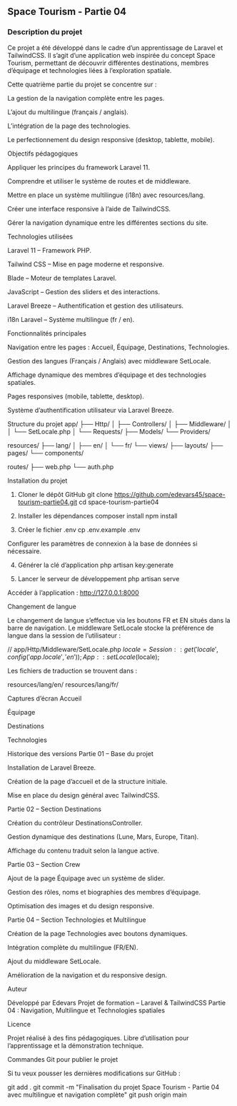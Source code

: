 ## Space Tourism - Partie 04
### Description du projet

Ce projet a été développé dans le cadre d’un apprentissage de Laravel et TailwindCSS.
Il s’agit d’une application web inspirée du concept Space Tourism, permettant de découvrir différentes destinations, membres d’équipage et technologies liées à l’exploration spatiale.

Cette quatrième partie du projet se concentre sur :

La gestion de la navigation complète entre les pages.

L’ajout du multilingue (français / anglais).

L’intégration de la page des technologies.

Le perfectionnement du design responsive (desktop, tablette, mobile).

Objectifs pédagogiques

Appliquer les principes du framework Laravel 11.

Comprendre et utiliser le système de routes et de middleware.

Mettre en place un système multilingue (i18n) avec resources/lang.

Créer une interface responsive à l’aide de TailwindCSS.

Gérer la navigation dynamique entre les différentes sections du site.

Technologies utilisées

Laravel 11 – Framework PHP.

Tailwind CSS – Mise en page moderne et responsive.

Blade – Moteur de templates Laravel.

JavaScript – Gestion des sliders et des interactions.

Laravel Breeze – Authentification et gestion des utilisateurs.

i18n Laravel – Système multilingue (fr / en).

Fonctionnalités principales

Navigation entre les pages : Accueil, Équipage, Destinations, Technologies.

Gestion des langues (Français / Anglais) avec middleware SetLocale.

Affichage dynamique des membres d’équipage et des technologies spatiales.

Pages responsives (mobile, tablette, desktop).

Système d’authentification utilisateur via Laravel Breeze.

Structure du projet
app/
 ├── Http/
 │   ├── Controllers/
 │   ├── Middleware/
 │   │   └── SetLocale.php
 │   └── Requests/
 ├── Models/
 └── Providers/

resources/
 ├── lang/
 │   ├── en/
 │   └── fr/
 └── views/
     ├── layouts/
     ├── pages/
     └── components/

routes/
 ├── web.php
 └── auth.php

Installation du projet
1. Cloner le dépôt GitHub
git clone https://github.com/edevars45/space-tourism-partie04.git
cd space-tourism-partie04

2. Installer les dépendances
composer install
npm install

3. Créer le fichier .env
cp .env.example .env


Configurer les paramètres de connexion à la base de données si nécessaire.

4. Générer la clé d’application
php artisan key:generate

5. Lancer le serveur de développement
php artisan serve


Accéder à l’application :
http://127.0.0.1:8000

Changement de langue

Le changement de langue s’effectue via les boutons FR et EN situés dans la barre de navigation.
Le middleware SetLocale stocke la préférence de langue dans la session de l’utilisateur :

// app/Http/Middleware/SetLocale.php
$locale = Session::get('locale', config('app.locale', 'en'));
App::setLocale($locale);


Les fichiers de traduction se trouvent dans :

resources/lang/en/
resources/lang/fr/

Captures d’écran
Accueil

Équipage

Destinations

Technologies

Historique des versions
Partie 01 – Base du projet

Installation de Laravel Breeze.

Création de la page d’accueil et de la structure initiale.

Mise en place du design général avec TailwindCSS.

Partie 02 – Section Destinations

Création du contrôleur DestinationsController.

Gestion dynamique des destinations (Lune, Mars, Europe, Titan).

Affichage du contenu traduit selon la langue active.

Partie 03 – Section Crew

Ajout de la page Équipage avec un système de slider.

Gestion des rôles, noms et biographies des membres d’équipage.

Optimisation des images et du design responsive.

Partie 04 – Section Technologies et Multilingue

Création de la page Technologies avec boutons dynamiques.

Intégration complète du multilingue (FR/EN).

Ajout du middleware SetLocale.

Amélioration de la navigation et du responsive design.

Auteur

Développé par Edevars
Projet de formation – Laravel & TailwindCSS
Partie 04 : Navigation, Multilingue et Technologies spatiales

Licence

Projet réalisé à des fins pédagogiques.
Libre d’utilisation pour l’apprentissage et la démonstration technique.

Commandes Git pour publier le projet

Si tu veux pousser les dernières modifications sur GitHub :

git add .
git commit -m "Finalisation du projet Space Tourism - Partie 04 avec multilingue et navigation complète"
git push origin main

